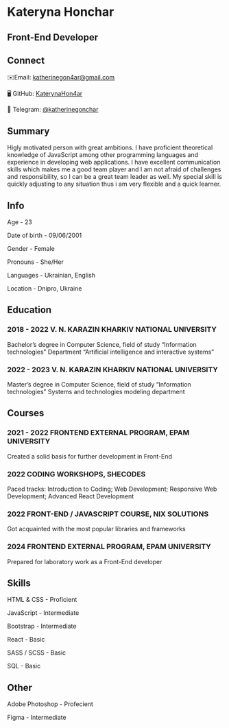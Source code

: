 # Kateryna Honchar
## Front-End Developer


## Connect
✉️Email: [katherinegon4ar@gmail.com](mailto:katherinegon4ar@gmail.com)

🖥️ GitHub: [KaterynaHon4ar](https://github.com/KaterynaHon4ar)

💬 Telegram: [@katherinegonchar](https://t.me/katherinegonchar)

## Summary
Higly motivated person with great ambitions. I have proficient theoretical knowledge of
JavaScript among other programming languages and experience in developing web
applications. I have excellent communication skills which makes me a good team player
and I am not afraid of challenges and responsibility, so I can be a great team leader as
well. My special skill is quickly adjusting to any situation thus i am very flexible and a
quick learner.

## Info
Age - 23

Date of birth - 09/06/2001

Gender - Female

Pronouns - She/Her

Languages - Ukrainian, English

Location  - Dnipro, Ukraine

## Education
### 2018 - 2022 V. N. KARAZIN KHARKIV NATIONAL UNIVERSITY
Bachelor’s degree in Computer Science, field of study “Information technologies”
Department “Artificial intelligence and interactive systems”
### 2022 - 2023 V. N. KARAZIN KHARKIV NATIONAL UNIVERSITY
Master’s degree in Computer Science, field of study “Information technologies”
Systems and technologies modeling department

## Courses
### 2021 - 2022 FRONTEND EXTERNAL PROGRAM, EPAM UNIVERSITY
Created a solid basis for further development in Front-End
### 2022 CODING WORKSHOPS, SHECODES
Paced tracks: Introduction to Coding; Web Development; Responsive Web Development; Advanced React Development
### 2022 FRONT-END / JAVASCRIPT COURSE, NIX SOLUTIONS
Got acquainted with the most popular libraries and frameworks
### 2024 FRONTEND EXTERNAL PROGRAM, EPAM UNIVERSITY
Prepared for laboratory work as a Front-End developer

## Skills
HTML & CSS - Proficient

JavaScript - Intermediate

Bootstrap - Intermediate

React - Basic

SASS / SCSS - Basic

SQL - Basic

## Other
Adobe Photoshop - Profecient

Figma - Intermediate